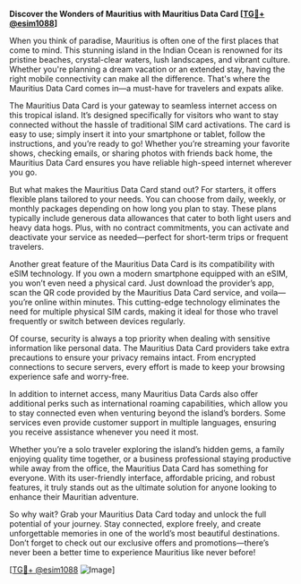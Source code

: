 **Discover the Wonders of Mauritius with Mauritius Data Card [[TG💪+ @esim1088](https://t.me/s/esim1088)]**

When you think of paradise, Mauritius is often one of the first places that come to mind. This stunning island in the Indian Ocean is renowned for its pristine beaches, crystal-clear waters, lush landscapes, and vibrant culture. Whether you're planning a dream vacation or an extended stay, having the right mobile connectivity can make all the difference. That's where the Mauritius Data Card comes in—a must-have for travelers and expats alike.

The Mauritius Data Card is your gateway to seamless internet access on this tropical island. It’s designed specifically for visitors who want to stay connected without the hassle of traditional SIM card activations. The card is easy to use; simply insert it into your smartphone or tablet, follow the instructions, and you’re ready to go! Whether you’re streaming your favorite shows, checking emails, or sharing photos with friends back home, the Mauritius Data Card ensures you have reliable high-speed internet wherever you go.

But what makes the Mauritius Data Card stand out? For starters, it offers flexible plans tailored to your needs. You can choose from daily, weekly, or monthly packages depending on how long you plan to stay. These plans typically include generous data allowances that cater to both light users and heavy data hogs. Plus, with no contract commitments, you can activate and deactivate your service as needed—perfect for short-term trips or frequent travelers.

Another great feature of the Mauritius Data Card is its compatibility with eSIM technology. If you own a modern smartphone equipped with an eSIM, you won’t even need a physical card. Just download the provider’s app, scan the QR code provided by the Mauritius Data Card service, and voila—you’re online within minutes. This cutting-edge technology eliminates the need for multiple physical SIM cards, making it ideal for those who travel frequently or switch between devices regularly.

Of course, security is always a top priority when dealing with sensitive information like personal data. The Mauritius Data Card providers take extra precautions to ensure your privacy remains intact. From encrypted connections to secure servers, every effort is made to keep your browsing experience safe and worry-free.

In addition to internet access, many Mauritius Data Cards also offer additional perks such as international roaming capabilities, which allow you to stay connected even when venturing beyond the island’s borders. Some services even provide customer support in multiple languages, ensuring you receive assistance whenever you need it most.

Whether you’re a solo traveler exploring the island’s hidden gems, a family enjoying quality time together, or a business professional staying productive while away from the office, the Mauritius Data Card has something for everyone. With its user-friendly interface, affordable pricing, and robust features, it truly stands out as the ultimate solution for anyone looking to enhance their Mauritian adventure.

So why wait? Grab your Mauritius Data Card today and unlock the full potential of your journey. Stay connected, explore freely, and create unforgettable memories in one of the world’s most beautiful destinations. Don’t forget to check out our exclusive offers and promotions—there’s never been a better time to experience Mauritius like never before!

[[TG💪+ @esim1088](https://t.me/s/esim1088) ![Image](https://i.postimg.cc/Y0z9fWf4/image.png)]